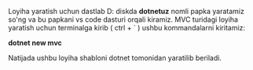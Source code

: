 Loyiha yaratish uchun dastlab D: diskda **dotnetuz** nomli papka yaratamiz so\'ng va bu papkani vs code dasturi orqali kiramiz. MVC turidagi loyiha yaratish uchun terminalga kirib \( ctrl + ` \) ushbu kommandalarni kiritamiz:

**dotnet new mvc**

Natijada ushbu loyiha shabloni dotnet tomonidan yaratilib beriladi.

